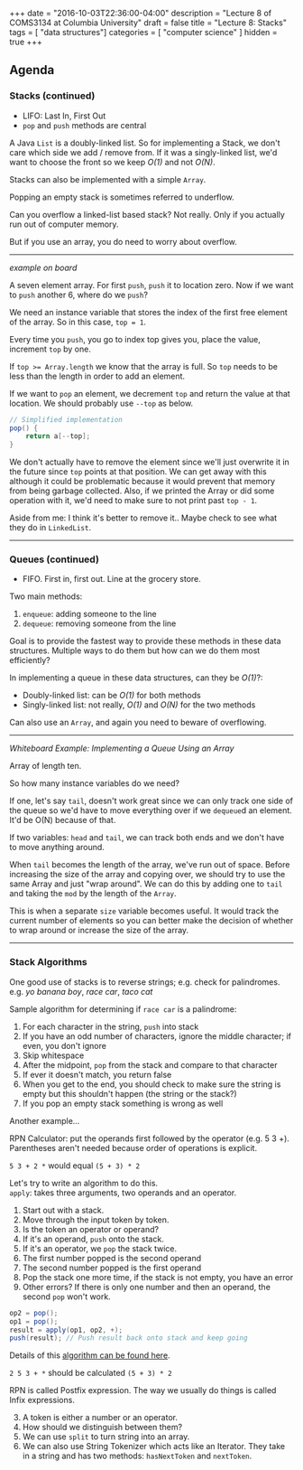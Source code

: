+++
date = "2016-10-03T22:36:00-04:00"
description = "Lecture 8 of COMS3134 at Columbia University"
draft = false
title = "Lecture 8: Stacks"
tags = [ "data structures"]
categories = [ "computer science" ]
hidden = true
+++

## Agenda

### Stacks (continued)

  * LIFO: Last In, First Out
  * `pop` and `push` methods are central

A Java `List` is a doubly-linked list.  So for implementing a Stack, we don't
care which side we add / remove from.  If it was a singly-linked list, we'd
want to choose the front so we keep *O(1)* and not *O(N)*.

Stacks can also be implemented with a simple `Array`.

Popping an empty stack is sometimes referred to underflow.

Can you overflow a linked-list based stack?
Not really.  Only if you actually run out of computer memory.

But if you use an array, you do need to worry about overflow.

---

*example on board*

A seven element array.  For first `push`, `push` it to location zero.
Now if we want to `push` another 6, where do we `push`?

We need an instance variable that stores the index of the first free element of
the array.  So in this case, `top = 1`.

Every time you `push`, you go to index top gives you, place the value,
increment `top` by one.

If `top >= Array.length` we know that the array is full.  So `top` needs to be
less than the length in order to add an element.

If we want to `pop` an element, we decrement `top` and return the value at that
location.  We should probably use `--top` as below.

```java
// Simplified implementation
pop() {
    return a[--top];
}
```

We don't actually have to remove the element since we'll just overwrite it in
the future since `top` points at that position.  We can get away with this
although it could be problematic because it would prevent that memory from
being garbage collected.  Also, if we printed the Array or did some operation
with it, we'd need to make sure to not print past `top - 1`.

Aside from me: I think it's better to remove it.. Maybe check to see what they
do in `LinkedList`.

---

### Queues (continued)

  * FIFO.  First in, first out.  Line at the grocery store.

Two main methods:

  1. `enqueue`: adding someone to the line
  2. `dequeue`: removing someone from the line

Goal is to provide the fastest way to provide these methods in these data
structures. Multiple ways to do them but how can we do them most efficiently?

In implementing a queue in these data structures, can they be *O(1)*?:

  * Doubly-linked list: can be *O(1)* for both methods
  * Singly-linked list: not really, *O(1)* and *O(N)* for the two methods

Can also use an `Array`, and again you need to beware of overflowing.

---

*Whiteboard Example: Implementing a Queue Using an Array*

Array of length ten.

So how many instance variables do we need?

If one, let's say `tail`, doesn't work great since we can only track one side
of the queue so we'd have to move everything over if we `dequeue`d an
element.  It'd be O(N) because of that.

If two variables: `head` and `tail`, we can track both ends and we don't have
to move anything around.

When `tail` becomes the length of the array, we've run out of space.  Before
increasing the size of the array and copying over, we should try to use the
same Array and just "wrap around".  We can do this by adding one to `tail` and
taking the `mod` by the length of the `Array`.

This is when a separate `size` variable becomes useful.  It would track the
current number of elements so you can better make the decision of whether to
wrap around or increase the size of the array.

---

### Stack Algorithms

One good use of stacks is to reverse strings; e.g. check for palindromes.  
e.g. *yo banana boy*, *race car*, *taco cat*

Sample algorithm for determining if `race car` is a palindrome:

  1. For each character in the string, `push` into stack
  2. If you have an odd number of characters, ignore the middle character; if
    even, you don't ignore
  3. Skip whitespace
  4. After the midpoint, `pop` from the stack and compare to that character
  5. If ever it doesn't match, you return false
  6. When you get to the end, you should check to make sure the string is empty
    but this shouldn't happen (the string or the stack?)
  7. If you pop an empty stack something is wrong as well

Another example...

RPN Calculator: put the operands first followed by the operator (e.g. 5 3 +).
Parentheses aren't needed because order of operations is explicit.

`5 3 + 2 *` would equal `(5 + 3) * 2`

Let's try to write an algorithm to do this.  
`apply`: takes three arguments, two operands and an operator.

  1. Start out with a stack.
  2. Move through the input token by token.
  3. Is the token an operator or operand?
  4. If it's an operand, `push` onto the stack.
  5. If it's an operator, we `pop` the stack twice.
  6. The first number popped is the second operand
  7. The second number popped is the first operand
  8. Pop the stack one more time, if the stack is not empty, you have an error
  9. Other errors?  If there is only one number and then an operand, the second
    `pop` won't work.

```java
op2 = pop();
op1 = pop();
result = apply(op1, op2, +);
push(result); // Push result back onto stack and keep going
```

Details of this [algorithm can be found here](https://en.wikipedia.org/wiki/Reverse_Polish_notation#Postfix_algorithm).

`2 5 3 + *` should be calculated `(5 + 3) * 2`

RPN is called Postfix expression.
The way we usually do things is called Infix expressions.


  3. A token is either a number or an operator.
  4. How should we distinguish between them?
  5. We can use `split` to turn string into an array.
  6. We can also use String Tokenizer which acts like an Iterator.  They take in a
     string and has two methods: `hasNextToken` and `nextToken`.


